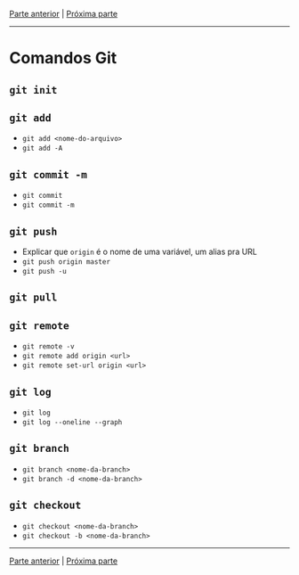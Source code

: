 [Parte anterior](/conteudo/parte-1.md) | [Próxima parte](/conteudo/parte-3.md)

---

# Comandos Git

## `git init`

## `git add`
- `git add <nome-do-arquivo>`
- `git add -A`

## `git commit -m`
- `git commit`
- `git commit -m`

## `git push`
- Explicar que `origin` é o nome de uma variável, um alias pra URL
- `git push origin master`
- `git push -u`

## `git pull`

## `git remote`
- `git remote -v`
- `git remote add origin <url>`
- `git remote set-url origin <url>`

## `git log`
- `git log`
- `git log --oneline --graph`

## `git branch`
- `git branch <nome-da-branch>`
- `git branch -d <nome-da-branch>`

## `git checkout`
- `git checkout <nome-da-branch>`
- `git checkout -b <nome-da-branch>`


---
[Parte anterior](/conteudo/parte-1.md) | [Próxima parte](/conteudo/parte-3.md)